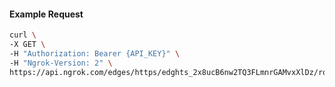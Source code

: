 <!-- Code generated for API Clients. DO NOT EDIT. -->

#### Example Request

```bash
curl \
-X GET \
-H "Authorization: Bearer {API_KEY}" \
-H "Ngrok-Version: 2" \
https://api.ngrok.com/edges/https/edghts_2x8ucB6nw2TQ3FLmnrGAMvxXlDz/routes/edghtsrt_2x8ucA2Yok9mFiFb1ViUMQlsZKz/saml
```
